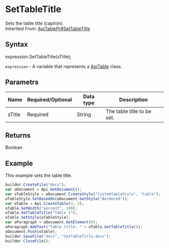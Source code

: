 # SetTableTitle

Sets the table title (caption).<br>Inherited From: [ApiTablePr#SetTableTitle](../../ApiTablePr/Methods/SetTableTitle.md)

## Syntax

expression.SetTableTitle(sTitle);

`expression` - A variable that represents a [ApiTable](../ApiTable.md) class.

## Parametrs

| **Name** | **Required/Optional** | **Data type** | **Description** |
| ------------- | ------------- | ------------- | ------------- |
| sTitle | Required | String | The table title to be set. |

## Returns

Boolean

## Example

This example sets the table title.

```javascript
builder.CreateFile("docx");
var oDocument = Api.GetDocument();
var oTableStyle = oDocument.CreateStyle("CustomTableStyle", "table");
oTableStyle.SetBasedOn(oDocument.GetStyle("Bordered"));
var oTable = Api.CreateTable(3, 3);
oTable.SetWidth("percent", 100);
oTable.SetTableTitle("Table 1");
oTable.SetStyle(oTableStyle);
var oParagraph = oDocument.GetElement(0);
oParagraph.AddText("Table title: " + oTable.GetTableTitle());
oDocument.Push(oTable);
builder.SaveFile("docx", "SetTableTitle.docx");
builder.CloseFile();
```